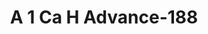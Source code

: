---
f_zip-code: 46032
f_state-code: IN
title: A 1 Ca H Advance-188
f_phone: 317-334-0000
f_city-only: Carmel
f_address: 8421 B N Michigan Rd Carmel
f_location-unique-id: '188'
slug: a-1-ca-h-advance-188
updated-on: '2024-05-30T13:46:58.046Z'
created-on: '2024-05-30T13:36:59.803Z'
published-on: '2024-05-30T13:54:32.469Z'
f_city-state: cms/city/carmel-in.md
f_company: cms/company/a-1-ca-h-advance.md
f_state: cms/state/indiana.md
layout: '[payday-loan].html'
tags: payday-loan
---
